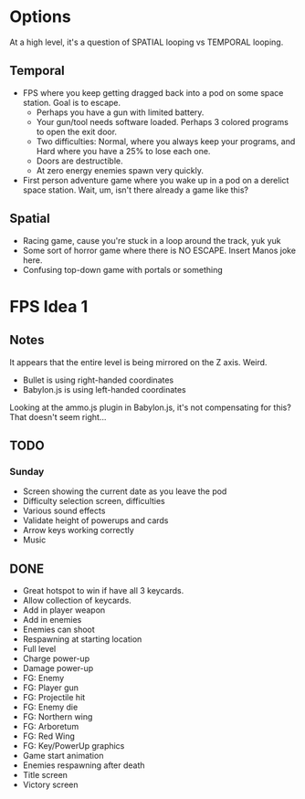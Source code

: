 # Options
At a high level, it's a question of SPATIAL looping vs TEMPORAL looping.

## Temporal
* FPS where you keep getting dragged back into a pod on some space station. Goal is to escape.
  * Perhaps you have a gun with limited battery.
  * Your gun/tool needs software loaded. Perhaps 3 colored programs to open the exit door.
  * Two difficulties: Normal, where you always keep your programs, and Hard where you have a 25% to lose each one.
  * Doors are destructible.
  * At zero energy enemies spawn very quickly.
* First person adventure game where you wake up in a pod on a derelict space station. Wait, um, isn't there already a game like this?

## Spatial
* Racing game, cause you're stuck in a loop around the track, yuk yuk
* Some sort of horror game where there is NO ESCAPE. Insert Manos joke here.
* Confusing top-down game with portals or something

# FPS Idea 1

## Notes
It appears that the entire level is being mirrored on the Z axis. Weird.
* Bullet is using right-handed coordinates
* Babylon.js is using left-handed coordinates

Looking at the ammo.js plugin in Babylon.js, it's not compensating for this? That doesn't seem right...

## TODO


### Sunday
* Screen showing the current date as you leave the pod
* Difficulty selection screen, difficulties
* Various sound effects
* Validate height of powerups and cards
* Arrow keys working correctly
* Music

## DONE
* Great hotspot to win if have all 3 keycards.
* Allow collection of keycards.
* Add in player weapon
* Add in enemies
* Enemies can shoot
* Respawning at starting location
* Full level
* Charge power-up
* Damage power-up
* FG: Enemy
* FG: Player gun
* FG: Projectile hit
* FG: Enemy die
* FG: Northern wing
* FG: Arboretum
* FG: Red Wing
* FG: Key/PowerUp graphics
* Game start animation
* Enemies respawning after death
* Title screen
* Victory screen
